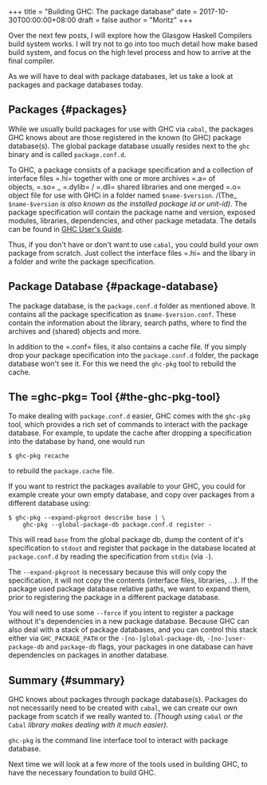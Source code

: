 +++
title = "Building GHC: The package database"
date = 2017-10-30T00:00:00+08:00
draft = false
author = "Moritz"
+++

Over the next few posts, I will explore how the Glasgow Haskell
Compilers build system works. I will try not to go into too much detail
how make based build system, and focus on the high level process and how
to arrive at the final compiler.

As we will have to deal with package databases, let us take a look at
packages and package databases today.


## Packages {#packages}

While we usually build packages for use with GHC via `cabal`, the
packages GHC knows about are those registered in the known (to GHC)
package database(s). The global package database usually resides next to
the `ghc` binary and is called `package.conf.d`.

To GHC, a package consists of a package specification and a collection
of interface files =.hi= together with one or more archives =.a= of
objects, =.so= _ =.dylib= / =.dll= shared libraries and one merged =.o=
object file for use with GHCi in a folder named `$name-$version`. /(The_
`$name-$version` _is also known as the installed package id or
unit-id)_. The package specification will contain the package name and
version, exposed modules, libraries, dependencies, and other package
metadata. The details can be found in
[GHC
User's Guide](https://downloads.haskell.org/~ghc/latest/docs/html/users%5Fguide/packages.html).

Thus, if you don't have or don't want to use `cabal`, you could build
your own package from scratch. Just collect the interface files =.hi=
and the libary in a folder and write the package specification.


## Package Database {#package-database}

The package database, is the `package.conf.d` folder as mentioned above.
It contains all the package specification as `$name-$version.conf`.
These contain the information about the library, search paths, where to
find the archives and (shared) objects and more.

In addition to the =.conf= files, it also contains a cache file. If you
simply drop your package specification into the `package.conf.d` folder,
the package database won't see it. For this we need the `ghc-pkg` tool
to rebuild the cache.


## The =ghc-pkg= Tool {#the-ghc-pkg-tool}

To make dealing with `package.conf.d` easier, GHC comes with the
`ghc-pkg` tool, which provides a rich set of commands to interact with
the package database. For example, to update the cache after dropping a
specification into the database by hand, one would run

```text
$ ghc-pkg recache
```

to rebuild the `package.cache` file.

If you want to restrict the packages available to your GHC, you could
for example create your own empty database, and copy over packages from
a different database using:

```text
$ ghc-pkg --expand-pkgroot describe base | \
    ghc-pkg --global-package-db package.conf.d register -
```

This will read `base` from the global package db, dump the content of
it's specification to `stdout` and register that package in the database
located at `package.conf.d` by reading the specification from `stdin`
(via `-`).

The `--expand-pkgroot` is necessary because this will only copy the
specification, it will not copy the contents (interface files,
libraries, ...). If the package used package database relative paths, we
want to expand them, prior to registering the package in a different
package database.

You will need to use some `--force` if you intent to register a package
without it's dependencies in a new package database. Because GHC can
also deal with a stack of package databases, and you can control this
stack either via `GHC_PACKAGE_PATH` or the `-[no-]global-package-db`,
`-[no-]user-package-db` and `package-db` flags, your packages in one
database can have dependencies on packages in another database.


## Summary {#summary}

GHC knows about packages through package database(s). Packages do not
necessarily need to be created with `cabal`, we can create our own
package from scatch if we really wanted to. _(Though using_ `cabal` _or
the_ `Cabal` _library makes dealing with it much easier)._

`ghc-pkg` is the command line interface tool to interact with package
database.

Next time we will look at a few more of the tools used in building GHC,
to have the necessary foundation to build GHC.